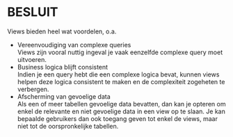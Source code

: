# BESLUIT

Views bieden heel wat voordelen, o.a.

* Vereenvoudiging van complexe queries \
  Views zijn vooral nuttig ingeval je vaak eenzelfde complexe query moet uitvoeren.
* Business logica blijft consistent \
  Indien je een query hebt die een complexe logica bevat, kunnen views helpen deze logica consistent te maken en de complexiteit zogeheten te verbergen.&#x20;
* Afscherming van gevoelige data \
  Als een of meer tabellen gevoelige data bevatten, dan kan je opteren om enkel de relevante en niet gevoelige data in een view op te slaan. Je kan bepaalde gebruikers dan ook toegang geven tot enkel de views, maar niet tot de oorspronkelijke tabellen.
